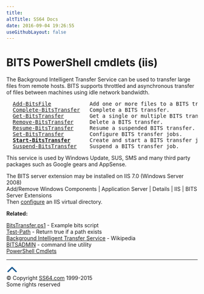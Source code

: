 ```yaml
---
title:
altTitle: SS64 Docs
date: 2016-09-04 19:26:55
useGithubLayout: false
---
```

<!-- #BeginLibraryItem "/Library/head_ps.lbi" --><!-- #EndLibraryItem --><h1>BITS  PowerShell cmdlets (iis) </h1> 
<p>The Background Intelligent Transfer Service can be used to transfer large files from remote hosts. 
  BITS  
supports throttled  and asynchronous transfer of files between machines using idle network bandwidth.</p>
<pre>  <a href="add-bitsfile.html">Add-BitsFile</a>            Add one or more files to a BITS transfer.
  <a href="complete-bitstransfer.html">Complete-BitsTransfer</a>   Complete a BITS transfer.
  <a href="get-bitstransfer.html">Get-BitsTransfer</a>        Get a single or multiple BITS transfer.
  <a href="remove-bitstransfer.html">Remove-BitsTransfer</a>     Delete a BITS transfer.
  <a href="resume-bitstransfer.html">Resume-BitsTransfer</a>     Resume a suspended BITS transfer.
  <a href="set-bitstransfer.html">Set-BitsTransfer</a>        Configure BITS transfer jobs.
  <a href="start-bitstransfer.html"><b>Start-BitsTransfer</b></a>      Create and start a BITS transfer job.
  <a href="suspend-bitstransfer.html">Suspend-BitsTransfer</a>    Suspend a BITS transfer job.</pre>
<p>This service is used by Windows Update, SUS,  SMS and many third party packages such as Google gears and AppSense. </p>
<p>The BITS server extension may be installed on IIS 7.0 (Windows Server 2008)<br>
<span class="code">Add/Remove Windows Components | Application Server | Details | IIS | BITS Server Extensions</span><br>
Then <a href="http://go.microsoft.com/fwlink/?LinkId=142215">configure</a> an IIS virtual directory.</p>
<p><b>Related:</b></p>
<p><a href="bits.txt">BitsTransfer.ps1</a> - Example bits script<br>
<a href="test-path.html">Test-Path</a> - Return true if a path exists<br>
<a href="http://en.wikipedia.org/wiki/Background_Intelligent_Transfer_Service">Background Intelligent Transfer Service</a> - Wikipedia<br>
<a href="../nt/bitsadmin.html">BITSADMIN</a> - command line utility<br>
<a href="index.html">PowerShell Cmdlets </a></p><!-- #BeginLibraryItem "/Library/foot_menu.lbi" --><hr>
<div id="bl" class="footer"><a href="bits.html#"><img src="../images/top.png" width="30" height="22" alt="Back to the Top"></a></div>
<div id="br" class="footer, tagline">© Copyright <a href="http://ss64.com/">SS64.com</a> 1999-2015<br>
Some rights reserved</div><!-- #EndLibraryItem -->

